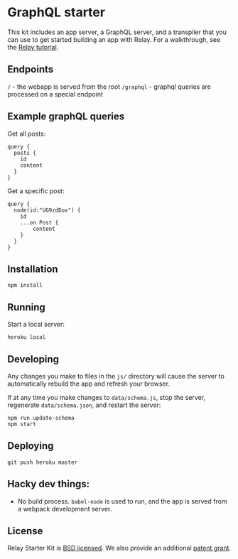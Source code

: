 # GraphQL starter

This kit includes an app server, a GraphQL server, and a transpiler that you can use to get started building an app with Relay. For a walkthrough, see the [Relay tutorial](https://facebook.github.io/relay/docs/tutorial.html).

## Endpoints

`/` - the webapp is served from the root
`/graphql` - graphql queries are processed on a special endpoint

## Example graphQL queries

Get all posts:
```
query {
  posts {
    id
    content
  }
}
```

Get a specific post:
```
query {
  node(id:"UG9zdDox") {
    id
    ...on Post {
        content
    }
  }
}
```

## Installation

```
npm install
```

## Running

Start a local server:

```
heroku local
```

## Developing

Any changes you make to files in the `js/` directory will cause the server to
automatically rebuild the app and refresh your browser.

If at any time you make changes to `data/schema.js`, stop the server,
regenerate `data/schema.json`, and restart the server:

```
npm run update-schema
npm start
```

## Deploying

```
git push heroku master
```

## Hacky dev things:

* No build process. `babel-node` is used to run, and the app is served from a webpack development server.

## License

Relay Starter Kit is [BSD licensed](./LICENSE). We also provide an additional [patent grant](./PATENTS).

